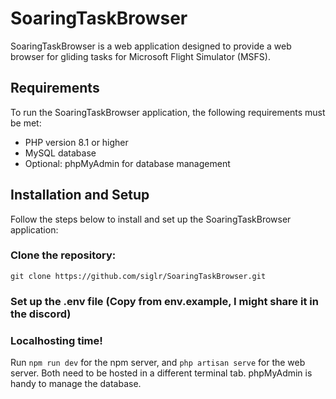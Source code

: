 # SoaringTaskBrowser
SoaringTaskBrowser is a web application designed to provide a web browser for gliding tasks for Microsoft Flight Simulator (MSFS).

## Requirements
To run the SoaringTaskBrowser application, the following requirements must be met:

- PHP version 8.1 or higher
- MySQL database
- Optional: phpMyAdmin for database management

## Installation and Setup
Follow the steps below to install and set up the SoaringTaskBrowser application:

### Clone the repository:

`git clone https://github.com/siglr/SoaringTaskBrowser.git`

### Set up the .env file (Copy from env.example, I might share it in the discord)

### Localhosting time!

Run `npm run dev` for the npm server, and `php artisan serve` for the web server. Both need to be hosted in a different terminal tab. phpMyAdmin is handy to manage the database.
